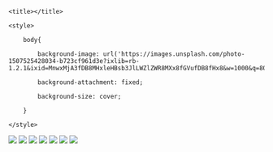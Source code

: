 <!DOCTYPE html>

<html>

<head>

	<title></title>

	<style>

		body{

			background-image: url('https://images.unsplash.com/photo-1507525428034-b723cf961d3e?ixlib=rb-1.2.1&ixid=MnwxMjA3fDB8MHxleHBsb3JlLWZlZWR8MXx8fGVufDB8fHx8&w=1000&q=80');

			background-attachment: fixed;

			background-size: cover;

		}

	</style>

</head>

<body>

<img src="https://adityabhagat865.github.io/i/1.png">

<img src="https://adityabhagat865.github.io/i/2.png">

<img src="https://adityabhagat865.github.io/i/3.png">

<img src="https://adityabhagat865.github.io/i/4.png">

<img src="https://adityabhagat865.github.io/i/7.png">

<img src="https://adityabhagat865.github.io/i/6.png">

<img src="https://adityabhagat865.github.io/i/8.png">

</body>

</html>
